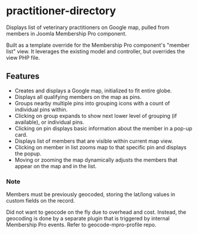 # practitioner-directory
Displays list of veterinary practitioners on Google map, pulled from members in Joomla Membership Pro component.

Built as a template override for the Membership Pro component's "member list" view.  It leverages the existing model and controller, but overrides the view PHP file.

## Features
* Creates and displays a Google map, initialized to fit entire globe.
* Displays all qualifying members on the map as pins.
* Groups nearby multiple pins into grouping icons with a count of individual pins within.
* Clicking on group expands to show next lower level of grouping (if available), or individual pins.
* Clicking on pin displays basic information about the member in a pop-up card.
* Displays list of members that are visible within current map view.
* Clicking on member in list zooms map to that specific pin and displays the popup.
* Moving or zooming the map dynamically adjusts the members that appear on the map and in the list.

### Note
Members must be previously geocoded, storing the lat/long values in custom fields on the record.

Did not want to geocode on the fly due to overhead and cost.  Instead, the geocoding is done by a separate plugin that is triggered by internal Membership Pro events.
Refer to geocode-mpro-profile repo.
